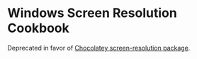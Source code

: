 # Windows Screen Resolution Cookbook

Deprecated in favor of [Chocolatey screen-resolution package](https://chocolatey.org/packages/screen-resolution).
